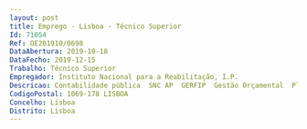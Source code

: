 ```yaml
--- 
layout: post
title: Emprego - Lisboa - Técnico Superior
Id: 71054
Ref: OE201910/0698
DataAbertura: 2019-10-18
DataFecho: 2019-12-15
Trabalho: Técnico Superior
Empregador: Instituto Nacional para a Reabilitação, I.P.
Descricao: Contabilidade pública  SNC AP  GERFIP  Gestão Orçamental  Planeamento e instrumentos de gestão  Excel e demais ferramentas do office
CodigoPostal: 1069-178 LISBOA
Concelho: Lisboa
Distrito: Lisboa
--- 
```

